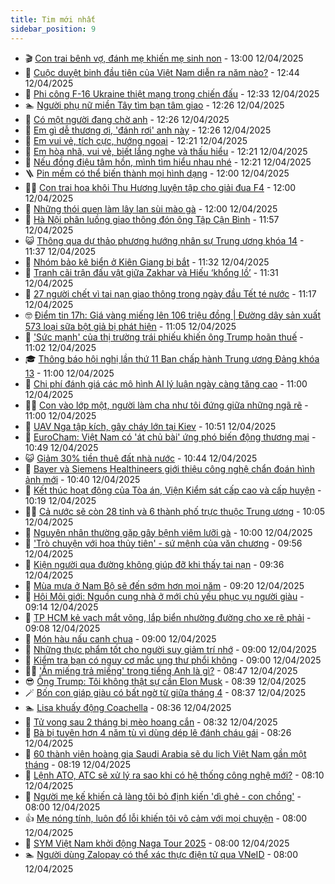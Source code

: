 ```yaml
---
title: Tim mới nhất
sidebar_position: 9
---
```


<!-- vnexpress-tin-moi-nhat:START -->
- 🎬 [Con trai bênh vợ, đánh mẹ khiến mẹ sinh non](https://vnexpress.net/con-trai-benh-vo-danh-me-khien-me-sinh-non-4870431.html) - 13:00 12/04/2025
- 🐎 [Cuộc duyệt binh đầu tiên của Việt Nam diễn ra năm nào?](https://vnexpress.net/cuoc-duyet-binh-dau-tien-cua-viet-nam-dien-ra-nam-nao-4873161.html) - 12:44 12/04/2025
- 🦍 [Phi công F-16 Ukraine thiệt mạng trong chiến đấu](https://vnexpress.net/phi-cong-f-16-ukraine-thiet-mang-trong-chien-dau-4873237.html) - 12:33 12/04/2025
- 🏊 [Người phụ nữ miền Tây tìm bạn tâm giao](https://vnexpress.net/nguoi-phu-nu-mien-tay-tim-ban-tam-giao-4873203.html) - 12:26 12/04/2025
- 🎊 [Có một người đang chờ anh](https://vnexpress.net/co-mot-nguoi-dang-cho-anh-4873205.html) - 12:26 12/04/2025
- 🎃 [Em gì dễ thương ơi, &#39;đánh rơi&#39; anh này](https://vnexpress.net/em-gi-de-thuong-oi-danh-roi-anh-nay-4873207.html) - 12:26 12/04/2025
- 🧰 [Em vui vẻ, tích cực, hướng ngoại](https://vnexpress.net/em-vui-ve-tich-cuc-huong-ngoai-4870950.html) - 12:21 12/04/2025
- 🔭 [Em hòa nhã, vui vẻ, biết lắng nghe và thấu hiểu](https://vnexpress.net/em-hoa-nha-vui-ve-biet-lang-nghe-va-thau-hieu-4872128.html) - 12:21 12/04/2025
- 🫶 [Nếu đồng điệu tâm hồn, mình tìm hiểu nhau nhé](https://vnexpress.net/neu-dong-dieu-tam-hon-minh-tim-hieu-nhau-nhe-4870380.html) - 12:21 12/04/2025
- 🪜 [Pin mềm có thể biến thành mọi hình dạng](https://vnexpress.net/pin-mem-co-the-bien-thanh-moi-hinh-dang-4873076.html) - 12:00 12/04/2025
- 👨‍🏫 [Con trai hoa khôi Thu Hương luyện tập cho giải đua F4](https://vnexpress.net/con-trai-hoa-khoi-thu-huong-luyen-tap-cho-giai-dua-f4-4872606.html) - 12:00 12/04/2025
- 🎊 [Những thói quen làm lây lan sùi mào gà](https://vnexpress.net/nhung-thoi-quen-lam-lay-lan-sui-mao-ga-4872872.html) - 12:00 12/04/2025
- 🎊 [Hà Nội phân luồng giao thông đón ông Tập Cận Bình](https://vnexpress.net/ha-noi-phan-luong-giao-thong-don-ong-tap-can-binh-4873213.html) - 11:57 12/04/2025
- 😺 [Thông qua dự thảo phương hướng nhân sự Trung ương khóa 14](https://vnexpress.net/thong-qua-du-thao-phuong-huong-nhan-su-trung-uong-khoa-14-4873218.html) - 11:37 12/04/2025
- 🐘 [Nhóm bảo kê biển ở Kiên Giang bị bắt](https://vnexpress.net/nhom-bao-ke-bien-o-kien-giang-bi-bat-4873209.html) - 11:32 12/04/2025
- 🌁 [Tranh cãi trận đấu vật giữa Zakhar và Hiếu ‘khổng lồ’](https://vnexpress.net/tranh-cai-tran-dau-vat-giua-zakhar-va-hieu-khong-lo-4873226.html) - 11:31 12/04/2025
- 🐲 [27 người chết vì tai nạn giao thông trong ngày đầu Tết té nước](https://vnexpress.net/27-nguoi-chet-vi-tai-nan-giao-thong-trong-ngay-dau-tet-te-nuoc-4873158.html) - 11:17 12/04/2025
- 🤓 [Điểm tin 17h: Giá vàng miếng lên 106 triệu đồng | Đường dây sản xuất 573 loại sữa bột giả bị phát hiện](https://vnexpress.net/diem-tin-17h-gia-vang-mieng-len-106-trieu-dong-duong-day-san-xuat-573-loai-sua-bot-gia-bi-phat-hien-4873221.html) - 11:05 12/04/2025
- 💪 [&#39;Sức mạnh&#39; của thị trường trái phiếu khiến ông Trump hoãn thuế](https://vnexpress.net/suc-manh-cua-thi-truong-trai-phieu-khien-ong-trump-hoan-thue-4873150.html) - 11:02 12/04/2025
- 🎓 [Thông báo hội nghị lần thứ 11 Ban chấp hành Trung ương Đảng khóa 13](https://vnexpress.net/thong-bao-hoi-nghi-lan-thu-11-ban-chap-hanh-trung-uong-dang-khoa-13-4873238.html) - 11:00 12/04/2025
- 🫣 [Chi phí đánh giá các mô hình AI lý luận ngày càng tăng cao](https://vnexpress.net/chi-phi-danh-gia-cac-mo-hinh-ai-ly-luan-ngay-cang-tang-cao-4872497.html) - 11:00 12/04/2025
- 🧑‍💻 [Con vào lớp một, người làm cha như tôi đứng giữa những ngã rẽ](https://vnexpress.net/con-vao-lop-mot-nguoi-lam-cha-nhu-toi-dung-giua-nhung-nga-re-4872065.html) - 11:00 12/04/2025
- 🐲 [UAV Nga tập kích, gây cháy lớn tại Kiev](https://vnexpress.net/uav-nga-tap-kich-gay-chay-lon-tai-kiev-4873194.html) - 10:51 12/04/2025
- 🌝 [EuroCham: Việt Nam có &#39;át chủ bài&#39; ứng phó biến động thương mại](https://vnexpress.net/eurocham-viet-nam-co-at-chu-bai-ung-pho-bien-dong-thuong-mai-4872982.html) - 10:49 12/04/2025
- 😺 [Giảm 30% tiền thuê đất nhà nước](https://vnexpress.net/giam-30-tien-thue-dat-nha-nuoc-4873214.html) - 10:44 12/04/2025
- 🐎 [Bayer và Siemens Healthineers giới thiệu công nghệ chẩn đoán hình ảnh mới](https://vnexpress.net/bayer-va-siemens-healthineers-gioi-thieu-cong-nghe-chan-doan-hinh-anh-moi-4873217.html) - 10:40 12/04/2025
- 🎡 [Kết thúc hoạt động của Tòa án, Viện Kiểm sát cấp cao và cấp huyện](https://vnexpress.net/ket-thuc-hoat-dong-cua-toa-an-vien-kiem-sat-cap-cao-va-cap-huyen-4873212.html) - 10:19 12/04/2025
- 👨‍🏫 [Cả nước sẽ còn 28 tỉnh và 6 thành phố trực thuộc Trung ương](https://vnexpress.net/ca-nuoc-se-con-28-tinh-va-6-thanh-pho-truc-thuoc-trung-uong-4873188.html) - 10:05 12/04/2025
- 🦆 [Nguyên nhân thường gặp gây bệnh viêm lưỡi gà](https://vnexpress.net/nguyen-nhan-thuong-gap-gay-benh-viem-luoi-ga-4873111.html) - 10:00 12/04/2025
- 🚦 [&#39;Trò chuyện với hoa thủy tiên&#39; - sứ mệnh của văn chương](https://vnexpress.net/tro-chuyen-voi-hoa-thuy-tien-su-menh-cua-van-chuong-4873142.html) - 09:56 12/04/2025
- 💫 [Kiện người qua đường không giúp đỡ khi thấy tai nạn](https://vnexpress.net/kien-nguoi-qua-duong-khong-giup-do-khi-thay-tai-nan-4873176.html) - 09:36 12/04/2025
- 🎉 [Mùa mưa ở Nam Bộ sẽ đến sớm hơn mọi năm](https://vnexpress.net/mua-mua-o-nam-bo-se-den-som-hon-moi-nam-4873071.html) - 09:20 12/04/2025
- 🌋 [Hội Môi giới: Nguồn cung nhà ở mới chủ yếu phục vụ người giàu](https://vnexpress.net/hoi-moi-gioi-nguon-cung-nha-o-moi-chu-yeu-phuc-vu-nguoi-giau-4873156.html) - 09:14 12/04/2025
- 🤖 [TP HCM kẻ vạch mắt võng, lắp biển nhường đường cho xe rẽ phải](https://vnexpress.net/tp-hcm-ke-vach-mat-vong-lap-bien-nhuong-duong-cho-xe-re-phai-4873170.html) - 09:08 12/04/2025
- 🦏 [Món hàu nấu canh chua](https://vnexpress.net/mon-hau-nau-canh-chua-4872914.html) - 09:00 12/04/2025
- 🦩 [Những thực phẩm tốt cho người suy giảm trí nhớ](https://vnexpress.net/nhung-thuc-pham-tot-cho-nguoi-suy-giam-tri-nho-4873141.html) - 09:00 12/04/2025
- 👺 [Kiểm tra bạn có nguy cơ mắc ung thư phổi không](https://vnexpress.net/kiem-tra-ban-co-nguy-co-mac-ung-thu-phoi-khong-4873107.html) - 09:00 12/04/2025
- 🧑‍🏫 [&#39;Ăn miếng trả miếng&#39; trong tiếng Anh là gì?](https://vnexpress.net/an-mieng-tra-mieng-trong-tieng-anh-la-gi-4872981.html) - 08:47 12/04/2025
- 😎 [Ông Trump: Tôi không thật sự cần Elon Musk](https://vnexpress.net/ong-trump-toi-khong-that-su-can-elon-musk-4873153.html) - 08:39 12/04/2025
- 🪄 [Bốn con giáp giàu có bất ngờ từ giữa tháng 4](https://vnexpress.net/van-may-12-con-giap-con-giap-may-man-bon-con-giap-giau-co-bat-ngo-tu-giua-thang-4-4872248.html) - 08:37 12/04/2025
- 🏊 [Lisa khuấy động Coachella](https://vnexpress.net/lisa-khuay-dong-coachella-4873151.html) - 08:36 12/04/2025
- 💃 [Tử vong sau 2 tháng bị mèo hoang cắn](https://vnexpress.net/tu-vong-sau-2-thang-bi-meo-hoang-can-4873145.html) - 08:32 12/04/2025
- 🦆 [Bà bị tuyên hơn 4 năm tù vì dùng dép lê đánh cháu gái](https://vnexpress.net/ba-bi-tuyen-hon-4-nam-tu-vi-dung-dep-le-danh-chau-gai-4873155.html) - 08:26 12/04/2025
- 🎊 [60 thành viên hoàng gia Saudi Arabia sẽ du lịch Việt Nam gần một tháng](https://vnexpress.net/60-thanh-vien-hoang-gia-saudi-arabia-se-du-lich-viet-nam-gan-mot-thang-4873157.html) - 08:19 12/04/2025
- 👺 [Lệnh ATO, ATC sẽ xử lý ra sao khi có hệ thống công nghệ mới?](https://vnexpress.net/lenh-ato-atc-se-xu-ly-ra-sao-khi-co-he-thong-cong-nghe-moi-4873159.html) - 08:10 12/04/2025
- 🎡 [Người mẹ kế khiến cả làng tôi bỏ định kiến &#39;dì ghẻ - con chồng&#39;](https://vnexpress.net/nguoi-me-ke-khien-ca-lang-toi-bo-dinh-kien-di-ghe-con-chong-4873115.html) - 08:00 12/04/2025
- 👍 [Mẹ nóng tính, luôn đổ lỗi khiến tôi vô cảm với mọi chuyện](https://vnexpress.net/me-nong-tinh-luon-do-loi-khien-toi-vo-cam-voi-moi-chuyen-4873068.html) - 08:00 12/04/2025
- 🐎 [SYM Việt Nam khởi động Naga Tour 2025](https://vnexpress.net/sym-viet-nam-khoi-dong-naga-tour-2025-4873154.html) - 08:00 12/04/2025
- 🏊 [Người dùng Zalopay có thể xác thực điện tử qua VNeID](https://vnexpress.net/nguoi-dung-zalopay-co-the-xac-thuc-dien-tu-qua-vneid-4872599.html) - 08:00 12/04/2025<!-- vnexpress-tin-moi-nhat:END -->
